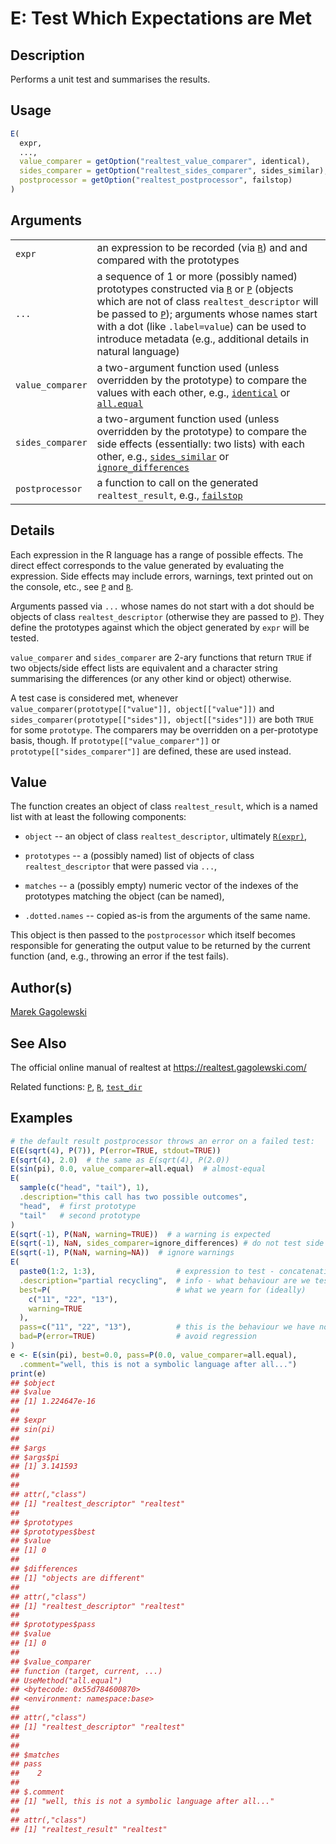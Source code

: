 # E: Test Which Expectations are Met

## Description

Performs a unit test and summarises the results.

## Usage

``` r
E(
  expr,
  ...,
  value_comparer = getOption("realtest_value_comparer", identical),
  sides_comparer = getOption("realtest_sides_comparer", sides_similar),
  postprocessor = getOption("realtest_postprocessor", failstop)
)
```

## Arguments

|                  |                                                                                                                                                                                                                                                                                                                                    |
|------------------|------------------------------------------------------------------------------------------------------------------------------------------------------------------------------------------------------------------------------------------------------------------------------------------------------------------------------------|
| `expr`           | an expression to be recorded (via [`R`](R.md)) and and compared with the prototypes                                                                                                                                                                                                                                                |
| `...`            | a sequence of 1 or more (possibly named) prototypes constructed via [`R`](R.md) or [`P`](P.md) (objects which are not of class `realtest_descriptor` will be passed to [`P`](P.md)); arguments whose names start with a dot (like `.label=value`) can be used to introduce metadata (e.g., additional details in natural language) |
| `value_comparer` | a two-argument function used (unless overridden by the prototype) to compare the values with each other, e.g., [`identical`](https://stat.ethz.ch/R-manual/R-devel/library/base/help/identical.html) or [`all.equal`](https://stat.ethz.ch/R-manual/R-devel/library/base/help/all.equal.html)                                      |
| `sides_comparer` | a two-argument function used (unless overridden by the prototype) to compare the side effects (essentially: two lists) with each other, e.g., [`sides_similar`](comparers.md) or [`ignore_differences`](comparers.md)                                                                                                              |
| `postprocessor`  | a function to call on the generated `realtest_result`, e.g., [`failstop`](postprocessors.md)                                                                                                                                                                                                                                       |

## Details

Each expression in the R language has a range of possible effects. The direct effect corresponds to the value generated by evaluating the expression. Side effects may include errors, warnings, text printed out on the console, etc., see [`P`](P.md) and [`R`](R.md).

Arguments passed via `...` whose names do not start with a dot should be objects of class `realtest_descriptor` (otherwise they are passed to [`P`](P.md)). They define the prototypes against which the object generated by `expr` will be tested.

`value_comparer` and `sides_comparer` are 2-ary functions that return `TRUE` if two objects/side effect lists are equivalent and a character string summarising the differences (or any other kind or object) otherwise.

A test case is considered met, whenever `value_comparer(prototype[["value"]], object[["value"]])` and `sides_comparer(prototype[["sides"]], object[["sides"]])` are both `TRUE` for some `prototype`. The comparers may be overridden on a per-prototype basis, though. If `prototype[["value_comparer"]]` or `prototype[["sides_comparer"]]` are defined, these are used instead.

## Value

The function creates an object of class `realtest_result`, which is a named list with at least the following components:

-   `object` -- an object of class `realtest_descriptor`, ultimately [`R(expr)`](R.md),

-   `prototypes` -- a (possibly named) list of objects of class `realtest_descriptor` that were passed via `...`,

-   `matches` -- a (possibly empty) numeric vector of the indexes of the prototypes matching the object (can be named),

-   `.dotted.names` -- copied as-is from the arguments of the same name.

This object is then passed to the `postprocessor` which itself becomes responsible for generating the output value to be returned by the current function (and, e.g., throwing an error if the test fails).

## Author(s)

[Marek Gagolewski](https://www.gagolewski.com/)

## See Also

The official online manual of <span class="pkg">realtest</span> at <https://realtest.gagolewski.com/>

Related functions: [`P`](P.md), [`R`](R.md), [`test_dir`](test_dir.md)

## Examples




```r
# the default result postprocessor throws an error on a failed test:
E(E(sqrt(4), P(7)), P(error=TRUE, stdout=TRUE))
E(sqrt(4), 2.0)  # the same as E(sqrt(4), P(2.0))
E(sin(pi), 0.0, value_comparer=all.equal)  # almost-equal
E(
  sample(c("head", "tail"), 1),
  .description="this call has two possible outcomes",
  "head",  # first prototype
  "tail"   # second prototype
)
E(sqrt(-1), P(NaN, warning=TRUE))  # a warning is expected
E(sqrt(-1), NaN, sides_comparer=ignore_differences) # do not test side effects
E(sqrt(-1), P(NaN, warning=NA))  # ignore warnings
E(
  paste0(1:2, 1:3),                  # expression to test - concatenation
  .description="partial recycling",  # info - what behaviour are we testing?
  best=P(                            # what we yearn for (ideally)
    c("11", "22", "13"),
    warning=TRUE
  ),
  pass=c("11", "22", "13"),          # this is the behaviour we have now
  bad=P(error=TRUE)                  # avoid regression
)
e <- E(sin(pi), best=0.0, pass=P(0.0, value_comparer=all.equal),
  .comment="well, this is not a symbolic language after all...")
print(e)
## $object
## $value
## [1] 1.224647e-16
## 
## $expr
## sin(pi)
## 
## $args
## $args$pi
## [1] 3.141593
## 
## 
## attr(,"class")
## [1] "realtest_descriptor" "realtest"           
## 
## $prototypes
## $prototypes$best
## $value
## [1] 0
## 
## $differences
## [1] "objects are different"
## 
## attr(,"class")
## [1] "realtest_descriptor" "realtest"           
## 
## $prototypes$pass
## $value
## [1] 0
## 
## $value_comparer
## function (target, current, ...) 
## UseMethod("all.equal")
## <bytecode: 0x55d784600870>
## <environment: namespace:base>
## 
## attr(,"class")
## [1] "realtest_descriptor" "realtest"           
## 
## 
## $matches
## pass 
##    2 
## 
## $.comment
## [1] "well, this is not a symbolic language after all..."
## 
## attr(,"class")
## [1] "realtest_result" "realtest"
```
